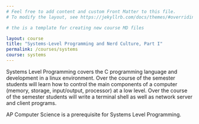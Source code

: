```yaml
---
# Feel free to add content and custom Front Matter to this file.
# To modify the layout, see https://jekyllrb.com/docs/themes/#overriding-theme-defaults

# the is a template for creating new course MD files

layout: course
title: "Systems-Level Programming and Nerd Culture, Part I"
permalink: /courses/systems
course: systems
---
```


Systems Level Programming covers the C programming language and development in a linux environment. Over the course of the semester students will learn how to control the main components of a computer (memory, storage, input/output, processor) at a low level. Over the course of the semester students will write a terminal shell as well as network server and client programs.

AP Computer Science is a prerequisite for Systems Level Programming.
